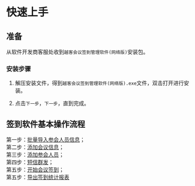 # 快速上手

## 准备

从软件开发商客服处收到`越客会议签到管理软件(网络版)`安装包。

### 安装步骤

1. 解压安装文件，得到`越客会议签到管理软件(网络版).exe`文件，双击打开进行安装。



2. 点击`下一步`，`下一步`，直到完成。








## 签到软件基本操作流程

第一步：[批量导入参会人员信息](importemp)；<br>
第二步：[添加会议信息](meeting)；<br>
第三步：[添加参会人员](addparticipants)；<br>
第四步：[短信群发](smssend)；<br>
第五步：[开始会议签到](signin)；<br>
第五步：[导出签到统计报表](exportsignlog)
